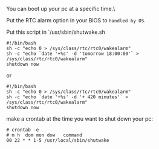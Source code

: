 You can boot up your pc at a specific time.\

Put the RTC alarm option in your BIOS to `handled by OS`.

Put this script in `/usr/sbin/shutwake.sh
```
#!/bin/bash 
sh -c "echo 0 > /sys/class/rtc/rtc0/wakealarm" 
sh -c "echo `date '+%s' -d 'tomorrow 18:00:00'` > /sys/class/rtc/rtc0/wakealarm" 
shutdown now
```

or
```
#!/bin/bash 
sh -c "echo 0 > /sys/class/rtc/rtc0/wakealarm" 
sh -c "echo `date '+%s' -d '+ 420 minutes'` > /sys/class/rtc/rtc0/wakealarm" 
shutdown now
```

make a crontab at the time you want to shut down your pc:
```
# crontab -e 
# m h  dom mon dow   command 
00 22 * * 1-5 /usr/local/sbin/shutwake
```
